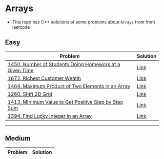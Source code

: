 # Arrays
- This repo has C++ solutions of some problems about `Arrays` from from leetcode
## Easy
|Problem|Solution|
|-------|--------|
|[1450. Number of Students Doing Homework at a Given Time](https://leetcode.com/problems/number-of-students-doing-homework-at-a-given-time/)|[Link](1450-Number_of_students_doing_homework_at_Given_time.cpp)|
|[1672. Richest Customer Wealth](https://leetcode.com/problems/richest-customer-wealth/)|[Link](1672-Richest_Customer_wealth.cpp)|
|[1464. Maximum Product of Two Elements in an Array](https://leetcode.com/problems/maximum-product-of-two-elements-in-an-array/)|[Link](1464-Maximum_product_of_two_elements_in_an_array.cpp)|
|[1260. Shift 2D Grid](https://leetcode.com/problems/shift-2d-grid/)|[Link](1260-Shift_2d_grid.cpp)|
|[1413. Minimum Value to Get Positive Step by Step Sum](https://leetcode.com/problems/minimum-value-to-get-positive-step-by-step-sum/)|[Link](1413-Minimum_value_to_get_positive_step_by_step_sum.cpp)|
|[1394. Find Lucky Integer in an Array](https://leetcode.com/problems/find-lucky-integer-in-an-array/)|[Link](1394-Find_lucky_integer_in_an_Array.cpp)|

---

## Medium
|Problem|Solution|
|-------|--------|
